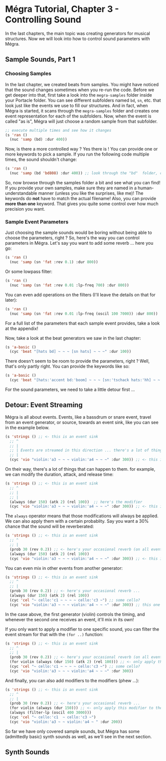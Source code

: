 # Mégra Tutorial, Chapter 3 - Controlling Sound

In the last chapters, the main topic was creating generators for musical structures. Now we will look into how to 
control sound parameters with Mégra.

## Sample Sounds, Part 1

### Choosing Samples

In the last chapter, we created beats from samples. You might have noticed that the sound changes sometimes when you re-run the code. Before we get deeper into that, first take a look into the `megra-samples` folder inside your Portacle folder. You can see different subfolders named `bd`, `sn`, etc. that look just like the events we use to fill our structures. And in fact, when Mégra is started, it scans through the `megra-samples` folder and creates one event representation for each of the subfolders. Now, when the event is called "as is", Mégra will just choose a random sample from that subfolder.

```lisp
;; execute multiple times and see how it changes
(s 'ran ()
  (nuc 'samp (bd) :dur 400))
```

Now, is there a more controlled way ? Yes there is ! You can provide one or more keywords to pick a sample. If you run the following code multiple times, the sound shouldn't change:

```lisp
(s 'ran ()
  (nuc 'samp (bd 'bd808) :dur 400)) ;; look through the "bd"  folder, change the keyword, and see what happens!
```
So, now browse through the samples folder a bit and see what you can find! If you provide your own samples, make sure they are named in a human-understandable manner (unless you like the surprises, like me)! The keywords do **not** have to match the actual filename! Also, you can provide **more than one** keyword. That gives you quite some control over how much precision you want.

### Sample Event Parameters
Just choosing the sample sounds would be boring without being able to choose the parameters, right ? So, here's the way you can control parameters in Mégra. Let's say you want to add some reverb ... here you go:

```lisp
(s 'ran ()
  (nuc 'samp (sn 'fat :rev 0.1) :dur 800))
```
Or some lowpass filter:

```lisp
(s 'ran ()
  (nuc 'samp (sn 'fat :rev 0.01 :lp-freq 700) :dur 800))
```

You can even add operations on the filters (I'll leave the details on that for later):

```lisp
(s 'ran ()
  (nuc 'samp (sn 'fat :rev 0.01 :lp-freq (oscil 100 7000)) :dur 800))
```

For a full list of the parameters that each sample event provides, take a look at the appendix!

Now, take a look at the beat generators we saw in the last chapter:

```lisp
(s 'a-basic ()
  (cyc 'beat "[hats bd] ~ ~ ~ [sn hats] ~ ~ ~" :dur 100))
```

There doesn't seem to be room to provide the parameters, right ? Well, that's only partly right. You can provide the keywords like so:

```lisp
(s 'a-basic ()
  (cyc 'beat "[hats:'accent bd:'boom] ~ ~ ~ [sn:'tschack hats:'hh] ~ ~ ~" :dur 100))
```
For the sound parameters, we need to take a little detour first ...

## Detour: Event Streaming

Mégra is all about events. Events, like a bassdrum or snare event, travel from an event generator, or source, towards an event sink, like you can see in the example below.

```lisp
(s 'strings () ;; <- this is an event sink
  ;; ^
  ;; |
  ;; | Events are streamed in this direction ... there's a lot of things that can happen !
  ;; |
  (cyc 'vio "violin:'a3 ~ ~ ~ violin:'a4 ~ ~ ~" :dur 300)) ;; <- this is an event source
```
On their way, there's a lot of things that can happen to them. for example, we can modify the duration, attack, and release time:

```lisp
(s 'strings () ;; <- this is an event sink
  ;; ^
  ;; |
  ;; | 
  (always (dur 150) (atk 2) (rel 100))  ;; here's the modifier
  (cyc 'vio "violin:'a3 ~ ~ ~ violin:'a4 ~ ~ ~" :dur 300)) ;; <- this is an event source
```
The `always` operator means that those modifications will always be applied. We can also apply them with a certain probablity. Say you want a 30% chance that the sound will be reverberated:

```lisp
(s 'strings () ;; <- this is an event sink
  ;; ^
  ;; |
  (prob 30 (rev 0.2)) ;; <- here's your occasional reverb (on all events)
  (always (dur 150) (atk 2) (rel 100))  
  (cyc 'vio "violin:'a3 ~ ~ ~ violin:'a4 ~ ~ ~" :dur 300)) ;; <- this is an event source
```
You can even mix in other events from another generator:

```lisp
(s 'strings () ;; <- this is an event sink
  ;; ^
  ;; |
  (prob 30 (rev 0.2)) ;; <- here's your occasional reverb ...
  (always (dur 150) (atk 2) (rel 100))  
  (cyc 'cel "~ cello:'c1 ~ ~ ~ ~ cello:'c3 ~") ;; some cello?
  (cyc 'vio "violin:'a3 ~ ~ ~ violin:'a4 ~ ~ ~" :dur 300)) ;; this one still controls the timing!
```

In the case above, the first generator (violin) controls the timing, and whenever the second one receives an event,
it'll mix in its own!

If you only want to apply a modifier to one specific sound, you can filter the event stream for that with the `(for ..)` 
function:

```lisp
(s 'strings () ;; <- this is an event sink
  ;; ^
  ;; |
  (prob 30 (rev 0.2)) ;; <- here's your occasional reverb (on all events)
  (for violin (always (dur 150) (atk 2) (rel 100))) ;; <- only apply this modifier to the violin events ...
  (cyc 'cel "~ cello:'c1 ~ ~ ~ ~ cello:'c3 ~") ;; some cello?
  (cyc 'vio "violin:'a3 ~ ~ ~ violin:'a4 ~ ~ ~" :dur 300))
```

And finally, you can also add modifiers to the modifiers (phew ...):

```lisp
(s 'strings () ;; <- this is an event sink
  ;; ^
  ;; |
  (prob 30 (rev 0.2)) ;; <- here's your occasional reverb ...
  (for violin (always (dur 150))) ;; <- only apply this modifier to the violin events ...
  (always (filter-lp (oscil 400 3000)))
  (cyc 'cel "~ cello:'c1  ~ cello:'c3 ~") 
  (cyc 'vio "violin:'a3 ~ ~ violin:'a4 ~ " :dur 200))
```

So far we have only covered sample sounds, but Mégra has some (admittedly basic) synth sounds as well, as we'll see in the next section.


## Synth Sounds
